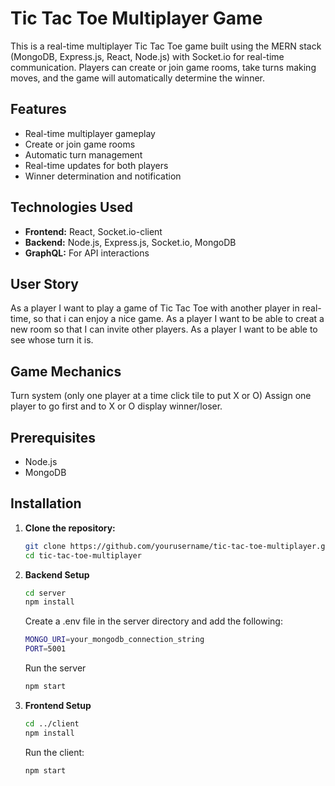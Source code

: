 
# Tic Tac Toe Multiplayer Game

This is a real-time multiplayer Tic Tac Toe game built using the MERN stack (MongoDB, Express.js, React, Node.js) with Socket.io for real-time communication. Players can create or join game rooms, take turns making moves, and the game will automatically determine the winner.

## Features

- Real-time multiplayer gameplay
- Create or join game rooms
- Automatic turn management
- Real-time updates for both players
- Winner determination and notification

## Technologies Used

- **Frontend:** React, Socket.io-client
- **Backend:** Node.js, Express.js, Socket.io, MongoDB
- **GraphQL:** For API interactions

## User Story

As a player I want to play a game of Tic Tac Toe with another player in real-time, so that i can enjoy a nice game. As a player I want to be able to creat a new room so that I can invite other players. As a player I want to be able to see whose turn it is.

 ## Game Mechanics
 Turn system (only one player at a time click tile to put X or O)
 Assign one player to go first and to X or O display winner/loser.


## Prerequisites

- Node.js
- MongoDB

## Installation

1. **Clone the repository:**

   ```bash
   git clone https://github.com/yourusername/tic-tac-toe-multiplayer.git
   cd tic-tac-toe-multiplayer
   ```

2. **Backend Setup**

   ```bash
   cd server
   npm install
   ```

   Create a .env file in the server directory and add the following:

   ```bash
   MONGO_URI=your_mongodb_connection_string
   PORT=5001
   ```

   Run the server

   ```bash
   npm start
   ```

3. **Frontend Setup**

   ```bash
   cd ../client
   npm install
   ```

   Run the client:

   ```bash
   npm start
   ```








